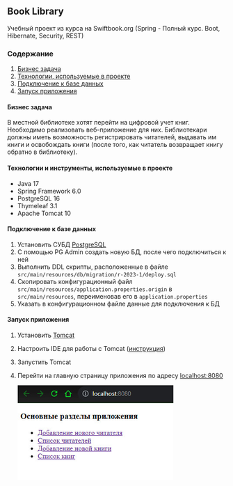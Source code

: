 ## Book Library

Учебный проект из курса на Swiftbook.org (Spring - Полный курс. Boot, Hibernate, Security, REST)

### Содержание

1. [Бизнес задача](#бизнес-задача)
2. [Технологии, используемые в проекте](#технологии-и-инструменты-используемые-в-проекте)
3. [Подключение к базе данных](#подключение-к-базе-данных)
4. [Запуск приложения](#запуск-приложения)

#### Бизнес задача

В местной библиотеке хотят перейти на цифровой учет книг. Необходимо реализовать веб-приложение для них.
Библиотекари должны иметь возможность регистрировать читателей, выдавать им книги и освобождать книги
(после того, как читатель возвращает книгу обратно в библиотеку).

#### Технологии и инструменты, используемые в проекте

- Java 17
- Spring Framework 6.0
- PostgreSQL 16
- Thymeleaf 3.1
- Apache Tomcat 10

#### Подключение к базе данных

1. Установить СУБД [PostgreSQL](https://www.postgresql.org/download/)
2. С помощью PG Admin создать новую БД, после чего подключиться к ней
3. Выполнить DDL скрипты, расположенные в файле `src/main/resources/db/migration/r-2023-1/deploy.sql`
4. Скопировать конфигурационный файл `src/main/resources/application.properties.origin` в `src/main/resources`,
   переименовав его в `application.properties`
5. Указать в конфигурационном файле данные для подключения к БД

#### Запуск приложения

1. Установить [Tomcat](https://tomcat.apache.org/download-10.cgi) 
2. Настроить IDE для работы с Tomcat ([инструкция](https://www.jetbrains.com/idea/guide/tutorials/working-with-apache-tomcat/using-existing-application/))
3. Запустить Tomcat
4. Перейти на главную страницу приложения по адресу [localhost:8080](http://localhost:8080)

    ![alt text](https://github.com/saneci/book-library/blob/master/src/main/resources/img/main_page.jpg?raw=true)